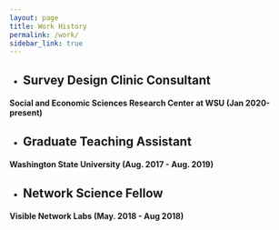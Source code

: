 ```yaml
---
layout: page
title: Work History
permalink: /work/
sidebar_link: true
---
```

* ## Survey Design Clinic Consultant
#### Social and Economic Sciences Research Center at WSU (Jan 2020-present) 

* ## Graduate Teaching Assistant
#### Washington State University (Aug. 2017 - Aug. 2019)

* ## Network Science Fellow
#### Visible Network Labs (May. 2018 - Aug 2018)




